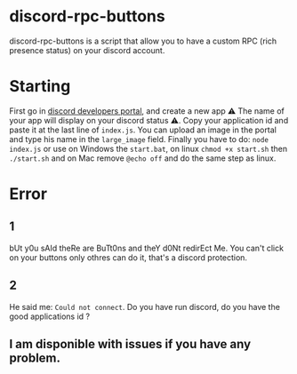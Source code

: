 # discord-rpc-buttons
discord-rpc-buttons is a script that allow you to have a custom RPC (rich presence status) on your discord account.
# Starting
First go in [discord developers portal](https://discord.dev), and create a new app ⚠️ The name of your app will display on your discord status ⚠️.
Copy your application id and paste it at the last line of `index.js`. You can upload an image in the portal and type his name in the `large_image` field.
Finally you have to do: `node index.js` or use on Windows the `start.bat`, on linux `chmod +x start.sh` then `./start.sh` and on Mac remove `@echo off` and do the same step as linux.
# Error
## 1
bUt y0u sAId theRe are BuTt0ns and theY d0Nt redirEct Me. You can't click on your buttons only othres can do it, that's a discord protection.
## 2
He said me: `Could not connect`. Do you have run discord, do you have the good applications id ?
## I am disponible with issues if you have any problem.
